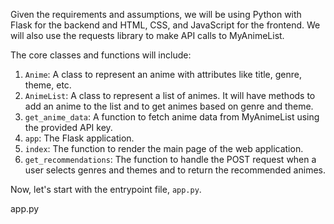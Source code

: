 Given the requirements and assumptions, we will be using Python with Flask for the backend and HTML, CSS, and JavaScript for the frontend. We will also use the requests library to make API calls to MyAnimeList.

The core classes and functions will include:

1. `Anime`: A class to represent an anime with attributes like title, genre, theme, etc.
2. `AnimeList`: A class to represent a list of animes. It will have methods to add an anime to the list and to get animes based on genre and theme.
3. `get_anime_data`: A function to fetch anime data from MyAnimeList using the provided API key.
4. `app`: The Flask application.
5. `index`: The function to render the main page of the web application.
6. `get_recommendations`: The function to handle the POST request when a user selects genres and themes and to return the recommended animes.

Now, let's start with the entrypoint file, `app.py`.

app.py
